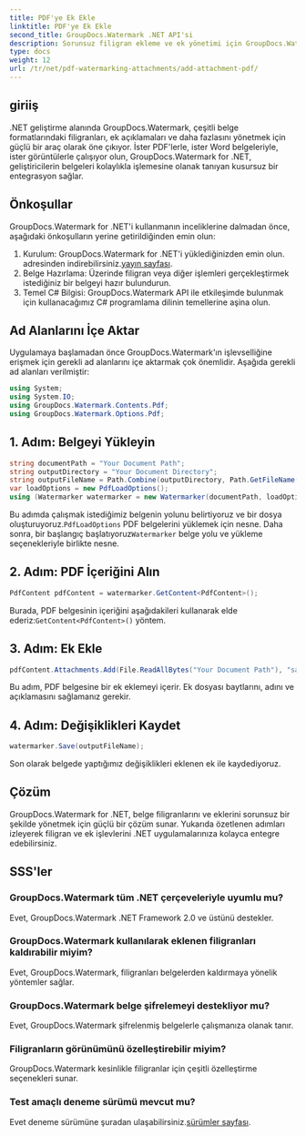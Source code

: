 ```yaml
---
title: PDF'ye Ek Ekle
linktitle: PDF'ye Ek Ekle
second_title: GroupDocs.Watermark .NET API'si
description: Sorunsuz filigran ekleme ve ek yönetimi için GroupDocs.Watermark ile .NET belge yönetimi yeteneklerinizi geliştirin.
type: docs
weight: 12
url: /tr/net/pdf-watermarking-attachments/add-attachment-pdf/
---
```

## giriiş
.NET geliştirme alanında GroupDocs.Watermark, çeşitli belge formatlarındaki filigranları, ek açıklamaları ve daha fazlasını yönetmek için güçlü bir araç olarak öne çıkıyor. İster PDF'lerle, ister Word belgeleriyle, ister görüntülerle çalışıyor olun, GroupDocs.Watermark for .NET, geliştiricilerin belgeleri kolaylıkla işlemesine olanak tanıyan kusursuz bir entegrasyon sağlar.
## Önkoşullar
GroupDocs.Watermark for .NET'i kullanmanın inceliklerine dalmadan önce, aşağıdaki önkoşulların yerine getirildiğinden emin olun:
1.  Kurulum: GroupDocs.Watermark for .NET'i yüklediğinizden emin olun. adresinden indirebilirsiniz.[yayın sayfası](https://releases.groupdocs.com/Watermark/net/).
2. Belge Hazırlama: Üzerinde filigran veya diğer işlemleri gerçekleştirmek istediğiniz bir belgeyi hazır bulundurun.
3. Temel C# Bilgisi: GroupDocs.Watermark API ile etkileşimde bulunmak için kullanacağımız C# programlama dilinin temellerine aşina olun.

## Ad Alanlarını İçe Aktar
Uygulamaya başlamadan önce GroupDocs.Watermark'ın işlevselliğine erişmek için gerekli ad alanlarını içe aktarmak çok önemlidir. Aşağıda gerekli ad alanları verilmiştir:
```csharp
using System;
using System.IO;
using GroupDocs.Watermark.Contents.Pdf;
using GroupDocs.Watermark.Options.Pdf;
```
## 1. Adım: Belgeyi Yükleyin
```csharp
string documentPath = "Your Document Path";
string outputDirectory = "Your Document Directory";
string outputFileName = Path.Combine(outputDirectory, Path.GetFileName(documentPath));
var loadOptions = new PdfLoadOptions();
using (Watermarker watermarker = new Watermarker(documentPath, loadOptions))
```
 Bu adımda çalışmak istediğimiz belgenin yolunu belirtiyoruz ve bir dosya oluşturuyoruz.`PdfLoadOptions` PDF belgelerini yüklemek için nesne. Daha sonra, bir başlangıç başlatıyoruz`Watermarker` belge yolu ve yükleme seçenekleriyle birlikte nesne.
## 2. Adım: PDF İçeriğini Alın
```csharp
PdfContent pdfContent = watermarker.GetContent<PdfContent>();
```
 Burada, PDF belgesinin içeriğini aşağıdakileri kullanarak elde ederiz:`GetContent<PdfContent>()` yöntem.
## 3. Adım: Ek Ekle
```csharp
pdfContent.Attachments.Add(File.ReadAllBytes("Your Document Path"), "sample doc", "sample doc as attachment");
```
Bu adım, PDF belgesine bir ek eklemeyi içerir. Ek dosyası baytlarını, adını ve açıklamasını sağlamanız gerekir.
## 4. Adım: Değişiklikleri Kaydet
```csharp
watermarker.Save(outputFileName);
```
Son olarak belgede yaptığımız değişiklikleri eklenen ek ile kaydediyoruz.

## Çözüm
GroupDocs.Watermark for .NET, belge filigranlarını ve eklerini sorunsuz bir şekilde yönetmek için güçlü bir çözüm sunar. Yukarıda özetlenen adımları izleyerek filigran ve ek işlevlerini .NET uygulamalarınıza kolayca entegre edebilirsiniz.
## SSS'ler
### GroupDocs.Watermark tüm .NET çerçeveleriyle uyumlu mu?
Evet, GroupDocs.Watermark .NET Framework 2.0 ve üstünü destekler.
### GroupDocs.Watermark kullanılarak eklenen filigranları kaldırabilir miyim?
Evet, GroupDocs.Watermark, filigranları belgelerden kaldırmaya yönelik yöntemler sağlar.
### GroupDocs.Watermark belge şifrelemeyi destekliyor mu?
Evet, GroupDocs.Watermark şifrelenmiş belgelerle çalışmanıza olanak tanır.
### Filigranların görünümünü özelleştirebilir miyim?
GroupDocs.Watermark kesinlikle filigranlar için çeşitli özelleştirme seçenekleri sunar.
### Test amaçlı deneme sürümü mevcut mu?
 Evet deneme sürümüne şuradan ulaşabilirsiniz.[sürümler sayfası](https://releases.groupdocs.com/).